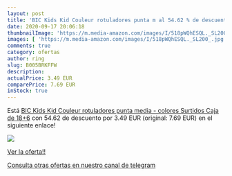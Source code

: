 ```yaml
---
layout: post
title: 'BIC Kids Kid Couleur rotuladores punta m al 54.62 % de descuento'
date: 2020-09-17 20:06:18
thumbnailImage: 'https://m.media-amazon.com/images/I/518pWQhESQL._SL200_.jpg'
images: [ 'https://m.media-amazon.com/images/I/518pWQhESQL._SL200_.jpg' ]
comments: true
category: ofertas
author: ring
slug: B005BRKFFW
description:
actualPrice: 3.49 EUR
comparePrice: 7.69 EUR
inStock: true
---
```


Está [BIC Kids Kid Couleur rotuladores punta media - colores Surtidos  Caja de 18+6](https://www.amazon.com/dp/B005BRKFFW/?tag=redken08-20) con 54.62 de descuento por 3.49 EUR (original: 7.69 EUR) en el siguiente enlace!

[![](https://m.media-amazon.com/images/I/518pWQhESQL._SL200_.jpg)](https://www.amazon.com/dp/B005BRKFFW/?tag=redken08-20)

[Ver la oferta!!](https://www.amazon.com/dp/B005BRKFFW/?tag=redken08-20)

[Consulta otras ofertas en nuestro canal de telegram](https://t.me/s/ofertas25)
